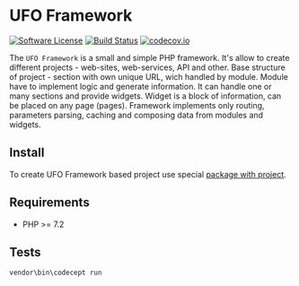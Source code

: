 # UFO Framework

[![Software License][ico-license]](LICENSE.txt)
[![Build Status][ico-travis]][link-travis]
[![codecov.io][ico-codecov]][link-codecov]

The `UFO Framework` is a small and simple PHP framework.
It's allow to create different projects - web-sites, web-services,  API 
and other.
Base structure of project - section with own unique URL, wich handled 
by module.
Module have to implement logic and generate information. It can handle 
one or many sections and provide widgets.
Widget is a block of information, can be placed on any page (pages).
Framework implements only routing, parameters parsing, caching and 
composing data from modules and widgets.


## Install
To create UFO Framework based project use special [package with project](https://packagist.org/packages/enikeishik/ufoproject).


## Requirements
* PHP >= 7.2


## Tests
```bash
vendor\bin\codecept run
```

[ico-license]: https://img.shields.io/badge/license-GPL-brightgreen.svg?style=flat-square
[ico-travis]: https://img.shields.io/travis/enikeishik/ufoframework/master.svg?style=flat-square
[link-travis]: https://travis-ci.org/enikeishik/ufoframework
[ico-codecov]: https://codecov.io/gh/enikeishik/ufoframework/branch/master/graphs/badge.svg
[link-codecov]: https://codecov.io/gh/enikeishik/ufoframework/
